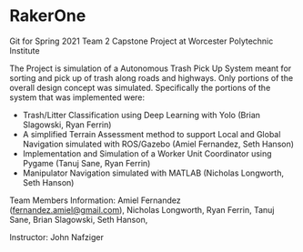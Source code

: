 # RakerOne
Git for Spring 2021 Team 2 Capstone Project at Worcester Polytechnic Institute

The Project is simulation of a Autonomous Trash Pick Up System meant for sorting and pick up of trash along roads and highways.  Only portions of the overall design concept was simulated.  Specifically the portions of the system that was implemented were:

- Trash/Litter Classification using Deep Learning with Yolo  (Brian Slagowski, Ryan Ferrin)
- A simplified Terrain Assessment method to support Local and Global Navigation simulated with ROS/Gazebo  (Amiel Fernandez, Seth Hanson)
- Implementation and Simulation of a Worker Unit Coordinator using Pygame  (Tanuj Sane, Ryan Ferrin)
- Manipulator Navigation simulated with MATLAB (Nicholas Longworth, Seth Hanson)

Team Members Information:
Amiel Fernandez (fernandez.amiel@gmail.com),
Nicholas Longworth, 
Ryan Ferrin,
Tanuj Sane,
Brian Slagowski,
Seth Hanson,

Instructor:
John Nafziger

